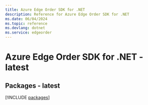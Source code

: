 ```yaml
---
title: Azure Edge Order SDK for .NET
description: Reference for Azure Edge Order SDK for .NET
ms.date: 06/04/2024
ms.topic: reference
ms.devlang: dotnet
ms.service: edgeorder
---
```

# Azure Edge Order SDK for .NET - latest
## Packages - latest
[!INCLUDE [packages](edge-order-index.md)]